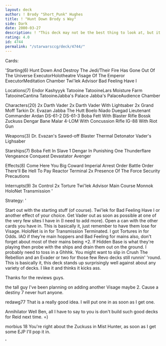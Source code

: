 ```yaml
---
layout: deck
author: ! Brody "Short_Punk" Hughes
title: ! "Hunt Down Brody s Way"
side: Dark
date: 2000-03-27
description: ! "This deck may not be the best thing to look at, but it performs well against about any strategy type."
rating: 4.0
id: 4744
permalink: "/starwarsccg/deck/4744/"
---
```

Cards: 

'Starting(6)
Hunt Down And Destroy The Jedi/Their Fire Has Gone Out Of The Universe
ExecutorHolotheatre
Visage Of The Emperor
ExecutorMeditation Chamber
Twi'lek Advisor
Bad Feeling Have I

Locations(7)
Endor
Kashyyyk
Tatooine
TatooineLars Moisture Farm
TatooineCantina
TatooineJabba's Palace
Jabba's PalaceAudience Chamber

Characters(20)
2x Darth Vader
2x Darth Vader With Lightsaber
2x Grand Moff Tarkin
Dr. Evazan
Jabba The Hutt
Boelo
Niado Duegad
Lieutenant Commander Ardan
DS-61-2
DS-61-3
Boba Fett With Blaster Rifle
Bossk
Zuckuss
Dengar
Bane Malar
4-LOM With Concussion Rifle
IG-88 With Riot Gun

Weapons(3)
Dr. Evazan's Sawed-off Blaster
Thermal Detonator
Vader's Lighsaber

Starships(7)
Boba Fett In Slave 1
Dengar In Punishing One
Thunderflare
Vengeance
Conquest
Devastator
Avenger

Effects(8)
Come Here You Big Coward
Imperial Arrest Order
Battle Order
There'll Be Hell To Pay
Reactor Terminal
2x Presence Of The Force
Security Precautions

Interrupts(9)
3x Control
2x Torture
Twi'lek Advisor
Main Course
Monnok
HoloNet Transmission '

Strategy: '

Start out with the starting stuff (of course). Twi'lek for Bad Feeling Have I or another effect of your choice. Get Vader out as soon as possible at one of the very few sites I have in (I need to add more). Open a can with the other cards you have in. This is basically it, just remember to have them lose for Visage. HoloNet is in for Transmission Terminated. I got Tortures in for Odds. IAO if they're main hoppers and Bad Feeling for mains also, don't forget about most of their mains being +2. If Hidden Base is what they're playing then probe with the ships and drain them out on the ground. I probably need to toss in a Ghhhk. You might want to slip in Crush The Rebellion and an Evader or two for those few Revo decks still runnin' 'round. This is basically it, this deck stands up surprisingly well against about any variety of decks. I like it and thinks it kicks ass.

Thanks for the reviews guys.

the tall guy I've been planning on adding another Visage maybe 2. Cause a destiny 7 never hurt anyone.

redawg77 That is a really good idea. I will put one in as soon as I get one.

Annihilator Well Ben, all I have to say to you is don't build such good decks for Reid next time. =)

morbius 18 You're right about the Zuckuss in Mist Hunter, as soon as I get some EJP I'll pop it in.



'
